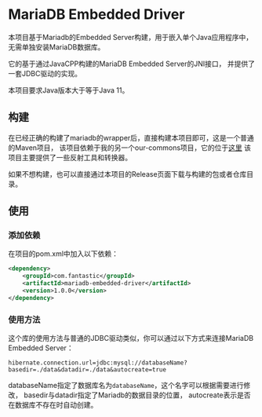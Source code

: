 # MariaDB Embedded Driver

本项目基于Mariadb的Embedded Server构建，用于嵌入单个Java应用程序中，
无需单独安装MariaDB数据库。

它的基于通过JavaCPP构建的MariaDB Embedded Server的JNI接口，
并提供了一套JDBC驱动的实现。

本项目要求Java版本大于等于Java 11。

## 构建

在已经正确的构建了mariadb的wrapper后，直接构建本项目即可，这是一个普通的Maven项目，
该项目依赖于我的另一个our-commons项目，它的位于[这里](https://github.com/SW-Fantastic/our-commons)
该项目主要提供了一些反射工具和转换器。

如果不想构建，也可以直接通过本项目的Release页面下载与构建的包或者仓库目录。

## 使用

### 添加依赖

在项目的pom.xml中加入以下依赖：

```xml
<dependency>
    <groupId>com.fantastic</groupId>
    <artifactId>mariadb-embedded-driver</artifactId>
    <version>1.0.0</version>
</dependency>
```

### 使用方法

这个库的使用方法与普通的JDBC驱动类似，你可以通过以下方式来连接MariaDB Embedded Server：

```properties
hibernate.connection.url=jdbc:mysql://databaseName?basedir=./data&datadir=./data&autocreate=true
```
databaseName指定了数据库名为`databaseName`，这个名字可以根据需要进行修改， 
basedir与datadir指定了Mariadb的数据目录的位置， autocreate表示是否在数据库不存在时自动创建。
